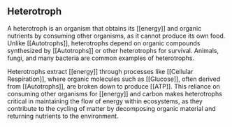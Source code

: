 ## Heterotroph  
A heterotroph is an organism that obtains its [[energy]] and organic nutrients by consuming other organisms, as it cannot produce its own food. Unlike [[Autotrophs]], heterotrophs depend on organic compounds synthesized by [[Autotrophs]] or other heterotrophs for survival. Animals, fungi, and many bacteria are common examples of heterotrophs.  

Heterotrophs extract [[energy]] through processes like [[Cellular Respiration]], where organic molecules such as [[Glucose]], often derived from [[Autotrophs]], are broken down to produce [[ATP]]. This reliance on consuming other organisms for [[energy]] and carbon makes heterotrophs critical in maintaining the flow of energy within ecosystems, as they contribute to the cycling of matter by decomposing organic material and returning nutrients to the environment.  
